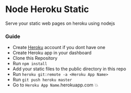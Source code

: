 # Node Heroku Static
Serve your static web pages on heroku using nodejs

### Guide

* Create [Heroku](https://www.heroku.com/) account if you dont have one
* Create Heroku app in your dashboard
* Clone this Repository
* Run `npm install`
* Add your static files to the public directory in this repo
* Run `heroku git:remote -a <Heroku App Name>`
* Run `git push heroku master`
* Go to `Heroku App Name`.herokuapp.com :boom:
